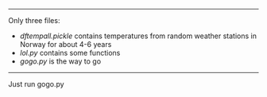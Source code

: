 ----
Only three files: 
- *dftempall.pickle* contains temperatures from random weather stations in Norway for about 4-6 years
- *lol.py* contains some functions 
- *gogo.py* is the way to go

----

Just run gogo.py
